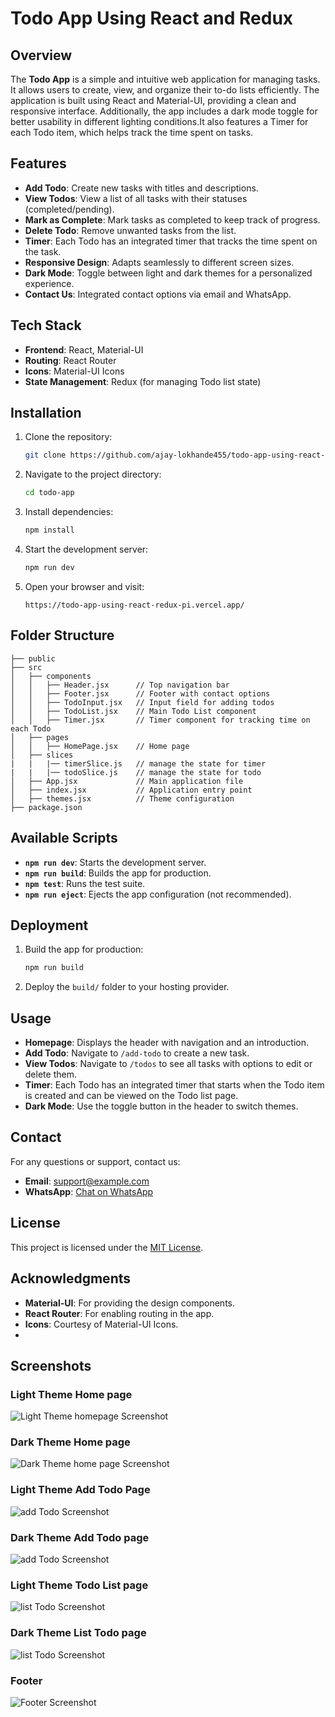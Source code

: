 # Todo App Using React and Redux

## Overview
The **Todo App** is a simple and intuitive web application for managing tasks. It allows users to create, view, and organize their to-do lists efficiently. The application is built using React and Material-UI, providing a clean and responsive interface. Additionally, the app includes a dark mode toggle for better usability in different lighting conditions.It also features a Timer for each Todo item, which helps track the time spent on tasks.

## Features
- **Add Todo**: Create new tasks with titles and descriptions.
- **View Todos**: View a list of all tasks with their statuses (completed/pending).
- **Mark as Complete**: Mark tasks as completed to keep track of progress.
- **Delete Todo**: Remove unwanted tasks from the list.
- **Timer**: Each Todo has an integrated timer that tracks the time spent on the task.
- **Responsive Design**: Adapts seamlessly to different screen sizes.
- **Dark Mode**: Toggle between light and dark themes for a personalized experience.
- **Contact Us**: Integrated contact options via email and WhatsApp.

## Tech Stack
- **Frontend**: React, Material-UI
- **Routing**: React Router
- **Icons**: Material-UI Icons
- **State Management**: Redux (for managing Todo list state)

## Installation
1. Clone the repository:
   ```bash
   git clone https://github.com/ajay-lokhande455/todo-app-using-react-redux.git
   ```

2. Navigate to the project directory:
   ```bash
   cd todo-app
   ```

3. Install dependencies:
   ```bash
   npm install
   ```

4. Start the development server:
   ```bash
   npm run dev
   ```

5. Open your browser and visit:
   ```
   https://todo-app-using-react-redux-pi.vercel.app/
   ```

## Folder Structure
```
├── public
├── src
│   ├── components
│   │   ├── Header.jsx      // Top navigation bar
│   │   ├── Footer.jsx      // Footer with contact options
│   │   ├── TodoInput.jsx   // Input field for adding todos
│   │   ├── TodoList.jsx    // Main Todo List component
│   │   ├── Timer.jsx       // Timer component for tracking time on each Todo
│   ├── pages
│   │   ├── HomePage.jsx    // Home page
│   ├── slices
|   |   |── timerSlice.js   // manage the state for timer
|   |   |── todoSlice.js    // manage the state for todo
│   ├── App.jsx             // Main application file
│   ├── index.jsx           // Application entry point
│   ├── themes.jsx          // Theme configuration
├── package.json
```

## Available Scripts
- **`npm run dev`**: Starts the development server.
- **`npm run build`**: Builds the app for production.
- **`npm test`**: Runs the test suite.
- **`npm run eject`**: Ejects the app configuration (not recommended).

## Deployment
1. Build the app for production:
   ```bash
   npm run build
   ```

2. Deploy the `build/` folder to your hosting provider.

## Usage
- **Homepage**: Displays the header with navigation and an introduction.
- **Add Todo**: Navigate to `/add-todo` to create a new task.
- **View Todos**: Navigate to `/todos` to see all tasks with options to edit or delete them.
- **Timer**: Each Todo has an integrated timer that starts when the Todo item is created and can be viewed on the  Todo list page.
- **Dark Mode**: Use the toggle button in the header to switch themes.

## Contact
For any questions or support, contact us:
- **Email**: [support@example.com](mailto:support@example.com)
- **WhatsApp**: [Chat on WhatsApp](https://wa.me/7499385295)

## License
This project is licensed under the [MIT License](LICENSE).

## Acknowledgments
- **Material-UI**: For providing the design components.
- **React Router**: For enabling routing in the app.
- **Icons**: Courtesy of Material-UI Icons.
- 
## Screenshots

### Light Theme Home page
![Light Theme homepage Screenshot](./src/screenshots/home-page-light-theme.png)

### Dark Theme Home page
![Dark Theme home page Screenshot](./src/screenshots/home-page-dark-theme.png)

### Light Theme Add Todo Page
![ add Todo  Screenshot](./src/screenshots/add-todo-ligth-theme.png)

### Dark Theme Add Todo page
![add Todo Screenshot](./src/screenshots/add-todo-dark-theme.png)

### Light Theme Todo List page
![list Todo Screenshot](./src/screenshots/todo-list-light-theme.png)

### Dark Theme List Todo page
![list Todo Screenshot](./src/screenshots/todo-list-dark-theme.png)

### Footer
![Footer Screenshot](./src/screenshots/footer.png)
